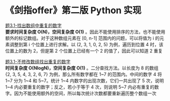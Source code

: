 # 《剑指offer》第二版 Python 实现
[题3.1-找出数组中重复的数字](https://github.com/Mapleleaff/Sword-refers-to-offer/blob/master/%E9%A2%983.1-%E6%89%BE%E5%87%BA%E6%95%B0%E7%BB%84%E4%B8%AD%E9%87%8D%E5%A4%8D%E7%9A%84%E6%95%B0%E5%AD%97.py)   
**要求时间复杂度 O(N)，空间复杂度 O(1)** 。因此不能使用排序的方法，也不能使用额外的标记数组。对于这种数组元素在 [0, n-1] 范围内的问题，可以将值为 i 的元素调整到第 i 个位置上进行求解。以 (2, 3, 1, 0, 2, 5) 为例，遍历到位置 4 时，该位置上的数为 2，但是第 2 个位置上已经有一个 2 的值了，因此可以知道 2 重复

[题3.1-不修改数组找出重复的数字](https://github.com/Mapleleaff/Sword-refers-to-offer/blob/master/%E9%A2%983.2-%E4%B8%8D%E4%BF%AE%E6%94%B9%E6%95%B0%E7%BB%84%E6%89%BE%E5%87%BA%E9%87%8D%E5%A4%8D%E7%9A%84%E6%95%B0%E5%AD%97.py)   
**时间复杂度 O(NlogN)，空间复杂度 O(1)** 。二分查找方法。以长度为 8 的数组 {2, 3, 5, 4, 3, 2, 6, 7} 为例，那么所有数字都在 1~7 的范围内。中间的数字 4 将 1~7 分为 1~4 和 5~7。统计 1~4 内数字的出现次数，它们一共出现了 5 次，说明 1~4 内必要重复的数字；反之，若小于等于 4 次，则说明 5~7 内必有重复的数字。因为不能使用额外的空间，所以每次统计次数都要重新遍历整个数组一次
